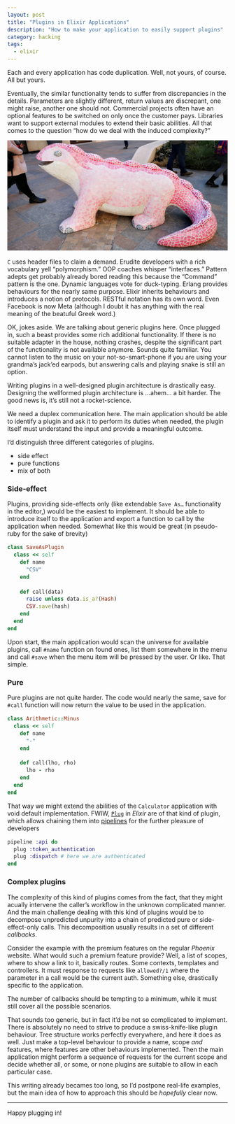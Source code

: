 ```yaml
---
layout: post
title: "Plugins in Elixir Applications"
description: "How to make your application to easily support plugins"
category: hacking
tags:
  - elixir
---
```


Each and every application has code duplication. Well, not yours, of course. All but yours.

Eventually, the similar functionality tends to suffer from discrepancies in the details. Parameters are slightly different, return values are discrepant, one might raise, another one should not. Commercial projects often have an optional features to be switched on only once the customer pays. Libraries want to support external modules to extend their basic abilities. All that comes to the question “how do we deal with the induced complexity?”

![Lizard](/img/plugins.jpg)

`C` uses header files to claim a demand. Erudite developers with a rich vocabulary yell “polymorphism.” OOP coaches whisper “interfaces.” Pattern adepts get probably already bored reading this because the “Command” pattern is the one. Dynamic languages vote for duck-typing. Erlang provides behaviours for the nearly same purpose. Elixir inherits behaviours and introduces a notion of protocols. RESTful notation has its own word. Even Facebook is now Meta (although I doubt it has anything with the real meaning of the beatuful Greek word.)

OK, jokes aside. We are talking about generic plugins here. Once plugged in, such a beast provides some rich additional functionality. If there is no suitable adapter in the house, nothing crashes, despite the significant part of the functionality is not available anymore. Sounds quite familiar. You cannot listen to the music on your not-so-smart-phone if you are using your grandma’s jack’ed earpods, but answering calls and playing snake is still an option.

Writing plugins in a well-designed plugin architecture is drastically easy. Designing the wellformed plugin architecture is …ahem… a bit harder. The good news is, it’s still not a rocket-science.

We need a duplex communication here. The main application should be able to identify a plugin and ask it to perform its duties when needed, the plugin itself must understand the input and provide a meaningful outcome.

I’d distinguish three different categories of plugins.

- side effect
- pure functions
- mix of both

### Side-effect

Plugins, providing side-effects only (like extendable `Save As…` functionality in the editor,) would be the easiest to implement. It should be able to introduce itself to the application and export a function to call by the application when needed. Somewhat like this would be great (in pseudo-ruby for the sake of brevity)

```ruby
class SaveAsPlugin
  class << self
    def name
      "CSV"
    end

    def call(data)
      raise unless data.is_a?(Hash)
      CSV.save(hash)
    end
  end
end
```

Upon start, the main application would scan the universe for available plugins, call `#name` function on found ones, list them somewhere in the menu and call `#save` when the menu item will be pressed by the user. Or like. That simple.

### Pure

Pure plugins are not quite harder. The code would nearly the same, save for `#call` function will now return the value to be used in the application.

```ruby
class Arithmetic::Minus
  class << self
    def name
      "-"
    end

    def call(lho, rho)
      lho - rho
    end
  end
end
```

That way we might extend the abilities of the `Calculator` application with void default implementation. FWIW, [`Plug`](https://hexdocs.pm/plug) in _Elixir_ are of that kind of plugin, which allows chaining them into [pipelines](https://hexdocs.pm/phoenix/Phoenix.Router.html#pipeline/2) for the further pleasure of developers

```elixir
pipeline :api do
  plug :token_authentication
  plug :dispatch # here we are authenticated
end
```

### Complex plugins

The complexity of this kind of plugins comes from the fact, that they might acually intervene the caller’s workflow in the unknown complicated manner. And the main challenge dealing with this kind of plugins would be to decompose unpredicted unpurity into a chain of predicted pure or side-effect-only calls. This decomposition usually results in a set of different _callbacks_.

Consider the example with the premium features on the regular _Phoenix_ website. What would such a premium feature provide? Well, a list of scopes, where to show a link to it, basically routes. Some contexts, templates and controllers. It must response to requests like `allowed?/1` where the parameter in a call would be the current auth. Something else, drastically specific to the application.

The number of callbacks should be tempting to a minimum, while it must still cover all the possible scenarios.

That sounds too generic, but in fact it’d be not so complicated to implement. There is absolutely no need to strive to produce a swiss-knife-like plugin behaviour. Tree structure works perfectly everywhere, and here it does as well. Just make a top-level behaviour to provide a name, scope _and_ features, where features are other behaviours implemented. Then the main application might perform a sequence of requests for the current scope and decide whether all, or some, or none plugins are suitable to allow in each particular case.

This writing already becames too long, so I’d postpone real-life examples, but the main idea of how to approach this should be _hopefully_ clear now.

---

Happy plugging in!
